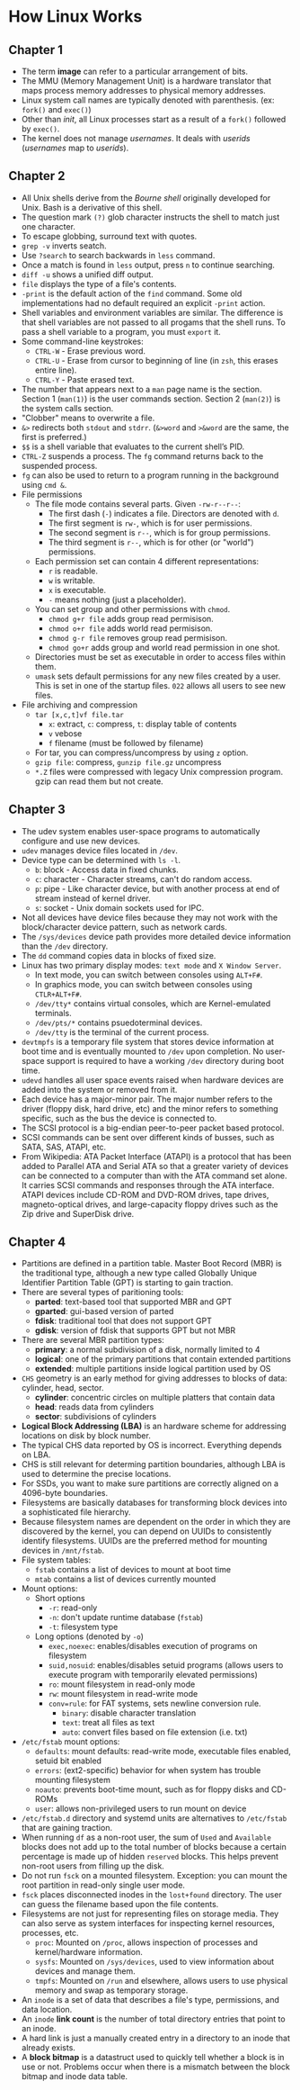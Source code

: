 # How Linux Works

## Chapter 1

* The term **image** can refer to a particular arrangement of bits.
* The MMU (Memory Management Unit) is a hardware translator that maps process 
memory addresses to physical memory addresses.
* Linux system call names are typically denoted with parenthesis. (ex: `fork()` and `exec()`)
* Other than *init*, all Linux processes start as a result of a `fork()` followed by `exec()`.
* The kernel does not manage *usernames*. It deals with *userids* (*usernames* map to *userids*).

## Chapter 2

* All Unix shells derive from the *Bourne shell* originally developed for Unix.
Bash is a derivative of this shell.
* The question mark `(?)` glob character instructs the shell to match just one
character.
* To escape globbing, surround text with quotes.
* `grep -v` inverts seatch.
* Use `?search` to search backwards in `less` command.
* Once a match is found in `less` output, press `n` to continue searching.
* `diff -u` shows a unified diff output.
* `file` displays the type of a file's contents.
* `-print` is the default action of the `find` command. Some old 
implementations had no default required an explicit `-print` action.
* Shell variables and environment variables are similar. The difference is that
shell variables are not passed to all progams that the shell runs. To pass a shell
variable to a program, you must `export` it.
* Some command-line keystrokes:
    * `CTRL-W` - Erase previous word.
    * `CTRL-U` - Erase from cursor to beginning of line (in `zsh`, this erases
    entire line).
    * `CTRL-Y` - Paste erased text.
* The number that appears next to a `man` page name is the section. Section 1
(`man(1)`) is the user commands section. Section 2 (`man(2)`) is the system
calls section.
* "Clobber" means to overwrite a file.
* `&>` redirects both `stdout` and `stdrr`. (`&>word` and `>&word` are the
same, the first is preferred.)
* `$$` is a shell variable that evaluates to the current shell’s PID.
* `CTRL-Z` suspends a process. The `fg` command returns back to the suspended process.
* `fg` can also be used to return to a program running in the background using `cmd &`.
* File permissions
    * The file mode contains several parts. Given `-rw-r--r--`:
        * The first dash (`-`) indicates a file. Directors are denoted with `d`.
        * The first segment is `rw-`, which is for user permissions.
        * The second segment is `r--`, which is for group permissions.
        * The third segment is `r--`, which is for other (or "world") permissions.
    * Each permission set can contain 4 different representations:
        * `r` is readable.
        * `w` is writable.
        * `x` is executable.
        * `-` means nothing (just a placeholder).
    * You can set group and other permissions with `chmod`.
        * `chmod g+r file` adds group read permisison.
        * `chmod o+r file` adds world read permisison.
        * `chmod g-r file` removes group read permisison.
        * `chmod go+r` adds group and world read permission in one shot.
    * Directories must be set as executable in order to access files within them.
    * `umask` sets default permissions for any new files created by a user.
    This is set in one of the startup files. `022` allows all users to see new
    files.
* File archiving and compression
    * `tar [x,c,t]vf file.tar`
        * `x`: extract, `c`: compress, `t`: display table of contents
        * `v` vebose
        * `f` filename (must be followed by filename)
    * For tar, you can compress/uncompress by using `z` option.
    * `gzip file`: compress, `gunzip file.gz` uncompress
    * `*.Z` files were compressed with legacy Unix compression program. gzip 
    can read them but not create.

## Chapter 3

* The udev system enables user-space programs to automatically configure and
use new devices.
* `udev` manages device files located in `/dev`.
* Device type can be determined with `ls -l`.
    * `b`: block - Access data in fixed chunks.
    * `c`: character - Character streams, can't do random access.
    * `p`: pipe  - Like character device, but with another process at end of 
    stream instead of kernel driver.
    * `s`: socket - Unix domain sockets used for IPC.
* Not all devices have device files because they may not work with the
block/character device pattern, such as network cards.
* The `/sys/devices` device path provides more detailed device information than the
`/dev` directory.
* The `dd` command copies data in blocks of fixed size.
* Linux has two primary display modes: `text mode` and `X Window Server`.
    * In text mode, you can switch between consoles using `ALT+F#`.
    * In graphics mode, you can switch between consoles using `CTLR+ALT+F#`.
    * `/dev/tty*` contains virtual consoles, which are Kernel-emulated terminals.
    * `/dev/pts/*` contains psuedoterminal devices.
    * `/dev/tty` is the terminal of the current process.
* `devtmpfs` is a temporary file system that stores device information at boot
time and is eventually mounted to `/dev` upon completion. No user-space support
is required to have a working `/dev` directory during boot time.
* `udevd` handles all user space events raised when hardware devices are added
into the system or removed from it.
* Each device has a major-minor pair. The major number refers to the driver
(floppy disk, hard drive, etc) and the minor refers to something specific, such
as the bus the device is connected to.
* The SCSI protocol is a big-endian peer-to-peer packet based protocol.
* SCSI commands can be sent over different kinds of busses, such as SATA, SAS, ATAPI, etc.
* From Wikipedia: ATA Packet Interface (ATAPI) is a protocol that has been added to Parallel ATA and Serial ATA so that
a greater variety of devices can be connected to a computer than with the ATA command set alone. It carries SCSI
commands and responses through the ATA interface. ATAPI devices include CD-ROM and DVD-ROM drives, tape drives,
magneto-optical drives, and large-capacity floppy drives such as the Zip drive and SuperDisk drive.

## Chapter 4

* Partitions are defined in a partition table. Master Boot Record (MBR) is the traditional type, although a new type
called Globally Unique Identifier Partition Table (GPT) is starting to gain traction.
* There are several types of paritioning tools:
    * **parted**: text-based tool that supported MBR and GPT
    * **gparted**: gui-based version of parted
    * **fdisk**: traditional tool that does not support GPT
    * **gdisk**: version of fdisk that supports GPT but not MBR
* There are several MBR partition types:
    * **primary**: a normal subdivision of a disk, normally limited to 4
    * **logical**: one of the primary partitions that contain extended partitions
    * **extended**: multiple partitions inside logical partition used by OS
* `CHS` geometry is an early method for giving addresses to blocks of data: cylinder, head, sector.
    * **cylinder**: concentric circles on multiple platters that contain data
    * **head**: reads data from cylinders
    * **sector**: subdivisions of cylinders
* **Logical Block Addressing (LBA)** is an hardware scheme for addressing locations on disk by block number.
* The typical CHS data reported by OS is incorrect. Everything depends on LBA.
* CHS is still relevant for determing partition boundaries, although LBA is used to determine the precise locations.
* For SSDs, you want to make sure partitions are correctly aligned on a 4096-byte boundaries.
* Filesystems are basically databases for transforming block devices into a sophisticated file hierarchy.
* Because filesystem names are dependent on the order in which they are discovered by the kernel, you can depend on
UUIDs to consistently identify filesystems. UUIDs are the preferred method for mounting devices in `/mnt/fstab`.
* File system tables:
    * `fstab` contains a list of devices to mount at boot time
    * `mtab` contains a list of devices currently mounted
* Mount options:
    * Short options
        * `-r`: read-only
        * `-n`: don't update runtime database (`fstab`)
        * `-t`: filesystem type
    * Long options (denoted by `-o`)
        * `exec,noexec`: enables/disables execution of programs on filesystem
        * `suid,nosuid`: enables/disables setuid programs (allows users to execute program with temporarily elevated
        permissions)
        * `ro`: mount filesystem in read-only mode
        * `rw`: mount filesystem in read-write mode
        * `conv=rule`: for FAT systems, sets newline conversion rule.
            * `binary`: disable character translation
            * `text`: treat all files as text
            * `auto`: convert files based on file extension (i.e. txt)
* `/etc/fstab` mount options:
    * `defaults`: mount defaults: read-write mode, executable files enabled, setuid bit enabled 
    * `errors`: (ext2-specific) behavior for when system has trouble mounting filesystem
    * `noauto`: prevents boot-time mount, such as for floppy disks and CD-ROMs
    * `user`: allows non-privileged users to run mount on device
* `/etc/fstab.d` directory and systemd units are alternatives to `/etc/fstab` that are gaining traction.
* When running `df` as a non-root user, the sum of `Used` and `Available` blocks does not add up to the total number of
blocks because a certain percentage is made up of hidden `reserved` blocks. This helps prevent non-root users from
filling up the disk.
* Do not run `fsck` on a mounted filesystem. Exception: you can mount the root partition in read-only single user mode.
* `fsck` places disconnected inodes in the `lost+found` directory. The user can guess the filename based upon the file
contents.
* Filesystems are not just for representing files on storage media. They can also serve as system interfaces for
    inspecting kernel resources, processes, etc.
    * `proc`: Mounted on `/proc`, allows inspection of processes and kernel/hardware information.
    * `sysfs`: Mounted on `/sys/devices`, used to view information about devices and manage them.
    * `tmpfs`: Mounted on `/run` and elsewhere, allows users to use physical memory and swap as temporary storage.
* An `inode` is a set of data that describes a file's type, permissions, and data location.
* An `inode` **link count** is the number of total directory entries that point to an inode.
* A hard link is just a manually created entry in a directory to an inode that already exists.
* A **block bitmap** is a datastruct used to quickly tell whether a block is in use or not. Problems occur when there
is a mismatch between the block bitmap and inode data table.